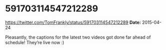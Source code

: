# 591703114547212289
https://twitter.com/TomFrankly/status/591703114547212289
**Date:** 2015-04-24

Pleasantly, the captions for the latest two videos got done far ahead of schedule! They’re live now :)
